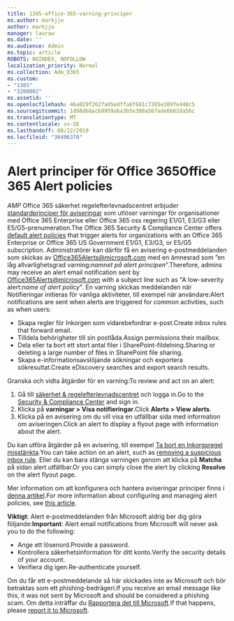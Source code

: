 ```yaml
---
title: 1385-office-365-varning-principer
ms.author: markjjo
author: markjjo
manager: lauraw
ms.date: ''
ms.audience: Admin
ms.topic: article
ROBOTS: NOINDEX, NOFOLLOW
localization_priority: Normal
ms.collection: Adm_O365
ms.custom:
- "1385"
- "3200002"
ms.assetid: ''
ms.openlocfilehash: 46a029f262fa05edffa6f681c7205e289fe448c5
ms.sourcegitcommit: 1d98db8acb9959aba3b5e308a567ade6b62da56c
ms.translationtype: MT
ms.contentlocale: sv-SE
ms.lasthandoff: 08/22/2019
ms.locfileid: "36496370"
---
```

# <a name="office-365-alert-policies"></a><span data-ttu-id="44d63-102">Alert principer för Office 365</span><span class="sxs-lookup"><span data-stu-id="44d63-102">Office 365 Alert policies</span></span>

<span data-ttu-id="44d63-103">_AMP_ Office 365 säkerhet regelefterlevnadscentret erbjuder [standardprinciper för aviseringar](https://docs.microsoft.com/office365/securitycompliance/alert-policies#default-alert-policies) som utlöser varningar för organisationer med Office 365 Enterprise eller Office 365 oss regering E1/G1, E3/G3 eller E5/G5-prenumeration.</span><span class="sxs-lookup"><span data-stu-id="44d63-103">The Office 365 Security & Compliance Center offers [default alert policies](https://docs.microsoft.com/office365/securitycompliance/alert-policies#default-alert-policies) that trigger alerts for organizations with an Office 365 Enterprise or Office 365 US Government E1/G1, E3/G3, or E5/G5 subscription.</span></span> <span data-ttu-id="44d63-104">Administratörer kan därför få en avisering e-postmeddelanden som skickas av Office365Alerts@microsoft.com med en ämnesrad som ”en låg allvarlighetsgrad varning:*namnet på alert principen*”.</span><span class="sxs-lookup"><span data-stu-id="44d63-104">Therefore, admins may receive an alert email notification sent by Office365Alerts@microsoft.com with a subject line such as "A low-severity alert:*name of alert policy*".</span></span> <span data-ttu-id="44d63-105">En varning skickas meddelanden när Notifieringar initieras för vanliga aktiviteter, till exempel när användare:</span><span class="sxs-lookup"><span data-stu-id="44d63-105">Alert notifications are sent when alerts are triggered for common activities, such as when users:</span></span>

- <span data-ttu-id="44d63-106">Skapa regler för Inkorgen som vidarebefordrar e-post.</span><span class="sxs-lookup"><span data-stu-id="44d63-106">Create inbox rules that forward email.</span></span>
- <span data-ttu-id="44d63-107">Tilldela behörigheter till sin postlåda.</span><span class="sxs-lookup"><span data-stu-id="44d63-107">Assign permissions their mailbox.</span></span>
- <span data-ttu-id="44d63-108">Dela eller ta bort ett stort antal filer i SharePoint-fildelning.</span><span class="sxs-lookup"><span data-stu-id="44d63-108">Sharing or deleting a large number of files in SharePoint file sharing.</span></span>
- <span data-ttu-id="44d63-109">Skapa e-informationsavslöjande sökningar och exportera sökresultat.</span><span class="sxs-lookup"><span data-stu-id="44d63-109">Create eDiscovery searches and export search results.</span></span>

<span data-ttu-id="44d63-110">Granska och vidta åtgärder för en varning:</span><span class="sxs-lookup"><span data-stu-id="44d63-110">To review and act on an alert:</span></span>

1. <span data-ttu-id="44d63-111">Gå till [säkerhet & regelefterlevnadscentret](https://protection.office.com) och logga in.</span><span class="sxs-lookup"><span data-stu-id="44d63-111">Go to the [Security & Compliance Center](https://protection.office.com) and sign in.</span></span>
2. <span data-ttu-id="44d63-112">Klicka på **varningar > Visa notifieringar**.</span><span class="sxs-lookup"><span data-stu-id="44d63-112">Click **Alerts > View alerts**.</span></span>
3. <span data-ttu-id="44d63-113">Klicka på en avisering om du vill visa en utfällbar sida med information om aviseringen.</span><span class="sxs-lookup"><span data-stu-id="44d63-113">Click an alert to display a flyout page with information about the alert.</span></span>

<span data-ttu-id="44d63-114">Du kan utföra åtgärder på en avisering, till exempel [Ta bort en Inkorgsregel misstänkta](https://docs.microsoft.com/office365/securitycompliance/responding-to-a-compromised-email-account).</span><span class="sxs-lookup"><span data-stu-id="44d63-114">You can take action on an alert, such as [removing a suspicious inbox rule](https://docs.microsoft.com/office365/securitycompliance/responding-to-a-compromised-email-account).</span></span> <span data-ttu-id="44d63-115">Eller du kan bara stänga varningen genom att klicka på **Matcha** på sidan alert utfällbar.</span><span class="sxs-lookup"><span data-stu-id="44d63-115">Or you can simply close the alert by clicking **Resolve** on the alert flyout page.</span></span>

<span data-ttu-id="44d63-116">Mer information om att konfigurera och hantera aviseringar principer finns i [denna artikel](https://docs.microsoft.com/office365/securitycompliance/alert-policies).</span><span class="sxs-lookup"><span data-stu-id="44d63-116">For more information about configuring and managing alert policies, see  [this article](https://docs.microsoft.com/office365/securitycompliance/alert-policies).</span></span>

<span data-ttu-id="44d63-117">**Viktigt**: Alert e-postmeddelanden från Microsoft aldrig ber dig göra följande:</span><span class="sxs-lookup"><span data-stu-id="44d63-117">**Important**: Alert email notifications from Microsoft will never ask you to do the following:</span></span>

- <span data-ttu-id="44d63-118">Ange ett lösenord.</span><span class="sxs-lookup"><span data-stu-id="44d63-118">Provide a password.</span></span>
- <span data-ttu-id="44d63-119">Kontrollera säkerhetsinformation för ditt konto.</span><span class="sxs-lookup"><span data-stu-id="44d63-119">Verify the security details of your account.</span></span>
- <span data-ttu-id="44d63-120">Verifiera dig igen.</span><span class="sxs-lookup"><span data-stu-id="44d63-120">Re-authenticate yourself.</span></span>

<span data-ttu-id="44d63-121">Om du får ett e-postmeddelande så här skickades inte av Microsoft och bör betraktas som ett phishing-bedrägeri.</span><span class="sxs-lookup"><span data-stu-id="44d63-121">If you receive an email message like this, it was not sent by Microsoft and should be considered a phishing scam.</span></span> <span data-ttu-id="44d63-122">Om detta inträffar du [Rapportera det till Microsoft](https://docs.microsoft.com/office365/SecurityCompliance/report-junk-email-and-phishing-scams-in-outlook-on-the-web-eop).</span><span class="sxs-lookup"><span data-stu-id="44d63-122">If that happens, please [report it to Microsoft](https://docs.microsoft.com/office365/SecurityCompliance/report-junk-email-and-phishing-scams-in-outlook-on-the-web-eop).</span></span>